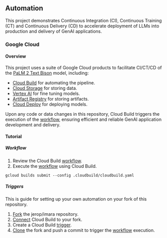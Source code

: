 ## Automation

This project demonstrates Continuous Integration (CI), Continuous Training (CT) and Continuous Delivery (CD) to accelerate deployment of LLMs into production and delivery of GenAI applications. 

### Google Cloud

#### Overview

This project uses a suite of Google Cloud products to facilitate CI/CT/CD of the [PaLM 2 Text Bison] model, including:
* [Cloud Build] for automating the pipeline.
* [Cloud Storage] for storing data.
* [Vertex AI] for fine tuning models.
* [Artifact Registry] for storing artifacts.
* [Cloud Deploy] for deploying models. 

Upon any code or data changes in this repository, Cloud Build triggers the execution of the [workflow], ensuring efficient and reliable GenAI application development and delivery.

#### Tutorial

##### Workflow

1. Review the Cloud Build [workflow]. 
2. Execute the [workflow] using Cloud Build.

```shell
gcloud builds submit --config .cloudbuild/cloudbuild.yaml
```

##### Triggers

This is guide for setting up your own automation on your fork of this repository. 

1. [Fork] the jerop/imara repository.
1. [Connect] Cloud Build to your fork.
1. Create a Cloud Build [trigger].
2. [Clone] the fork and push a commit to trigger the [workflow] execution.


[Vertex AI]: https://cloud.google.com/vertex-ai
[Artifact Registry]: https://cloud.google.com/artifact-registry
[Cloud Build]: https://cloud.google.com/build
[Cloud Deploy]: https://cloud.google.com/deploy
[Cloud Storage]: https://cloud.google.com/storage
[PaLM 2 Text Bison]: https://cloud.google.com/vertex-ai/docs/generative-ai/model-reference/text
[fork]: https://docs.github.com/en/pull-requests/collaborating-with-pull-requests/working-with-forks/fork-a-repo#forking-a-repository
[connect]: https://cloud.google.com/build/docs/automating-builds/create-manage-triggers#console
[trigger]: https://cloud.google.com/build/docs/automating-builds/create-manage-triggers#build_trigger
[clone]: https://docs.github.com/en/pull-requests/collaborating-with-pull-requests/working-with-forks/fork-a-repo#cloning-your-forked-repository
[workflow]: /.cloudbuild/cloudbuild.yaml